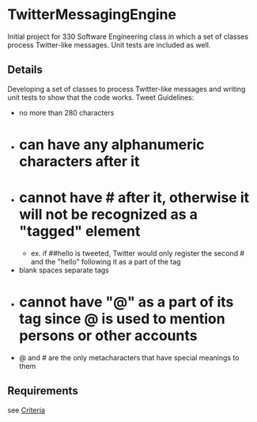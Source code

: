 # TwitterMessagingEngine
Initial project for 330 Software Engineering class in which a set of classes process Twitter-like messages. Unit tests are included as well.
## Details
Developing a set of classes to process Twitter-like messages and writing unit tests to show that the code works.
Tweet Guidelines:
* no more than 280 characters
* # can have any alphanumeric characters after it
* # cannot have # after it, otherwise it will not be recognized as a "tagged" element
  * ex. if ##hello is tweeted, Twitter would only register the second # and the "hello" following it as a part of the tag
* blank spaces separate tags
* # cannot have "@" as a part of its tag since @ is used to mention persons or other accounts
* @ and # are the only metacharacters that have special meanings to them
## Requirements
see [Criteria](https://docs.google.com/document/d/1I4g5lZB9rRM5q93as7Ynqs2IjXRQoCdck9F4vUJJEkQ/edit)
